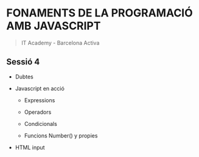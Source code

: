 # FONAMENTS DE LA PROGRAMACIÓ AMB JAVASCRIPT

> IT Academy - Barcelona Activa

## Sessió 4

- Dubtes

- Javascript en acció

  - Expressions
  - Operadors
  - Condicionals

  - Funcions Number() y propies

- HTML input
